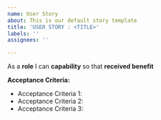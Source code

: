 ```yaml
---
name: User Story
about: This is our default story template
title: 'USER STORY : <TITLE>'
labels: ''
assignees: ''

---
```


As a **role** I can **capability** so that **received benefit**

**Acceptance Criteria:**
- Acceptance Criteria 1:
- Acceptance Criteria 2:
- Acceptance Criteria 3:
